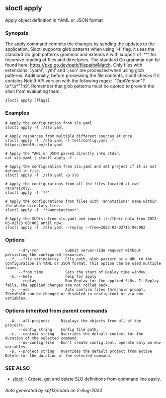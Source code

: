 ## sloctl apply

Apply object definition in YAML or JSON format

### Synopsis

The apply command commits the changes by sending the updates to the application.
Sloctl supports glob patterns when using '-f' flag, it uses the standard Go glob patterns grammar and extends it with support of '**' for recursive reading of files and directories.
The standard Go grammar can be found here: https://pkg.go.dev/path/filepath#Match.
Only files with extensions: '.yaml', '.yml' and '.json' are processed when using glob patterns.
Additionally, before processing the file contents, sloctl checks if it contains Nobl9 API version with the following regex: '"?apiVersion"?\s*:\s*"?n9'.
Remember that glob patterns must be quoted to prevent the shell from evaluating them.


```
sloctl apply [flags]
```

### Examples

```
# Apply the configuration from slo.yaml.
sloctl apply -f ./slo.yaml

# Apply resources from multiple different sources at once.
sloctl apply -f ./slo.yaml -f test/config.yaml -f https://nobl9.com/slo.yaml

# Apply the YAML or JSON passed directly into stdin.
cat slo.yaml | sloctl apply -f -

# Apply the configuration from slo.yaml and set project if it is not defined in file.
sloctl apply -f ./slo.yaml -p slo

# Apply the configurations from all the files located at cwd recursively.
sloctl apply -f '**'

# Apply the configurations from files with 'annotations' name within the whole directory tree.
sloctl apply -f '**/annotations*'

# Apply the SLO(s) from slo.yaml and import its/their data from 2023-03-02T15:00:00Z until now.
sloctl apply -f ./slo.yaml --replay --from=2023-03-02T15:00:00Z

```

### Options

```
      --dry-run            Submit server-side request without persisting the configured resources.
  -f, --file stringArray   File path, glob pattern or a URL to the configuration in YAML or JSON format. This option can be used multiple times.
      --from time          Sets the start of Replay time window.
  -h, --help               help for apply
      --replay             Run Replay for the applied SLOs. If Replay fails, the applied changes are not rolled back.
  -y, --yes                Auto confirm files threshold prompt. Threshold can be changed or disabled in config.toml or via env variables.
```

### Options inherited from parent commands

```
  -A, --all-projects     Displays the objects from all of the projects.
      --config string    Config file path.
  -c, --context string   Overrides the default context for the duration of the selected command.
      --no-config-file   Don't create config.toml, operate only on env variables.
  -p, --project string   Overrides the default project from active Delete for the duration of the selected command.
```

### SEE ALSO

* [sloctl](sloctl.md)	 - Create, get and delete SLO definitions from command line easily.

###### Auto generated by spf13/cobra on 2-Aug-2024
